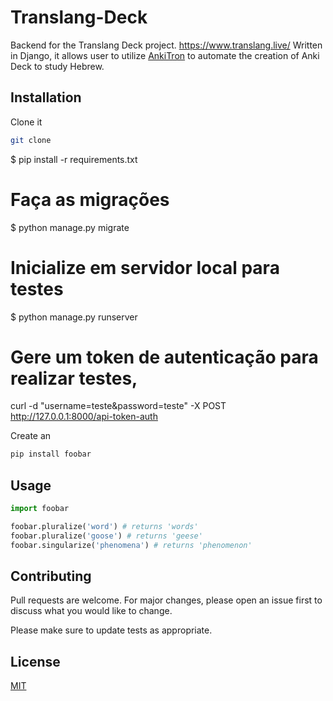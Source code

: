 # Translang-Deck
Backend for the Translang Deck project.
https://www.translang.live/
Written in Django, it allows user to utilize [AnkiTron](https://github.com/danielpassy/Anki-CardOTron) to automate the creation of Anki Deck to study Hebrew.

## Installation

Clone it 
```bash
git clone
```
$ pip install -r requirements.txt

# Faça as migrações
$ python manage.py migrate

# Inicialize em servidor local para testes
$ python manage.py runserver

# Gere um token de autenticação para realizar testes, 
curl -d "username=teste&password=teste" -X POST http://127.0.0.1:8000/api-token-auth


Create an 
```bash
pip install foobar
```



## Usage

```python
import foobar

foobar.pluralize('word') # returns 'words'
foobar.pluralize('goose') # returns 'geese'
foobar.singularize('phenomena') # returns 'phenomenon'
```

## Contributing
Pull requests are welcome. For major changes, please open an issue first to discuss what you would like to change.

Please make sure to update tests as appropriate.

## License
[MIT](https://choosealicense.com/licenses/mit/)
